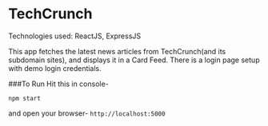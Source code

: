 # TechCrunch

Technologies used:
ReactJS, ExpressJS

This app fetches the latest news articles from TechCrunch(and its subdomain sites), and displays it in a Card Feed.
There is a login page setup with demo login credentials.

###To Run
Hit this in console-
```
npm start
```

and open your browser- `http://localhost:5000`